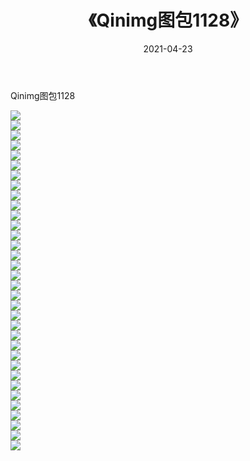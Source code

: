 ﻿---
layout: post
title:  《Qinimg图包1128》
date:   2021-04-23
img: http://imgx.orgx.ga/Qinimg图包/Qinimg图包1128/000.jpg
categories: [美女, 清纯, 唯美]
---

Qinimg图包1128

 ![](http://imgx.orgx.ga/Qinimg图包/Qinimg图包1128/001.jpg) <br>![](http://imgx.orgx.ga/Qinimg图包/Qinimg图包1128/002.jpg) <br>![](http://imgx.orgx.ga/Qinimg图包/Qinimg图包1128/003.jpg) <br>![](http://imgx.orgx.ga/Qinimg图包/Qinimg图包1128/004.jpg) <br>![](http://imgx.orgx.ga/Qinimg图包/Qinimg图包1128/005.jpg) <br>![](http://imgx.orgx.ga/Qinimg图包/Qinimg图包1128/006.jpg) <br>![](http://imgx.orgx.ga/Qinimg图包/Qinimg图包1128/007.jpg) <br>![](http://imgx.orgx.ga/Qinimg图包/Qinimg图包1128/008.jpg) <br>![](http://imgx.orgx.ga/Qinimg图包/Qinimg图包1128/009.jpg) <br>![](http://imgx.orgx.ga/Qinimg图包/Qinimg图包1128/010.jpg) <br>![](http://imgx.orgx.ga/Qinimg图包/Qinimg图包1128/011.jpg) <br>![](http://imgx.orgx.ga/Qinimg图包/Qinimg图包1128/012.jpg) <br>![](http://imgx.orgx.ga/Qinimg图包/Qinimg图包1128/013.jpg) <br>![](http://imgx.orgx.ga/Qinimg图包/Qinimg图包1128/014.jpg) <br>![](http://imgx.orgx.ga/Qinimg图包/Qinimg图包1128/015.jpg) <br>![](http://imgx.orgx.ga/Qinimg图包/Qinimg图包1128/016.jpg) <br>![](http://imgx.orgx.ga/Qinimg图包/Qinimg图包1128/017.jpg) <br>![](http://imgx.orgx.ga/Qinimg图包/Qinimg图包1128/018.jpg) <br>![](http://imgx.orgx.ga/Qinimg图包/Qinimg图包1128/019.jpg) <br>![](http://imgx.orgx.ga/Qinimg图包/Qinimg图包1128/020.jpg) <br>![](http://imgx.orgx.ga/Qinimg图包/Qinimg图包1128/021.jpg) <br>![](http://imgx.orgx.ga/Qinimg图包/Qinimg图包1128/022.jpg) <br>![](http://imgx.orgx.ga/Qinimg图包/Qinimg图包1128/023.jpg) <br>![](http://imgx.orgx.ga/Qinimg图包/Qinimg图包1128/024.jpg) <br>![](http://imgx.orgx.ga/Qinimg图包/Qinimg图包1128/025.jpg) <br>![](http://imgx.orgx.ga/Qinimg图包/Qinimg图包1128/026.jpg) <br>![](http://imgx.orgx.ga/Qinimg图包/Qinimg图包1128/027.jpg) <br>![](http://imgx.orgx.ga/Qinimg图包/Qinimg图包1128/028.jpg) <br>![](http://imgx.orgx.ga/Qinimg图包/Qinimg图包1128/029.jpg) <br>![](http://imgx.orgx.ga/Qinimg图包/Qinimg图包1128/030.jpg) <br>![](http://imgx.orgx.ga/Qinimg图包/Qinimg图包1128/031.jpg) <br>![](http://imgx.orgx.ga/Qinimg图包/Qinimg图包1128/032.jpg) <br>![](http://imgx.orgx.ga/Qinimg图包/Qinimg图包1128/033.jpg) <br>![](http://imgx.orgx.ga/Qinimg图包/Qinimg图包1128/034.jpg) <br>